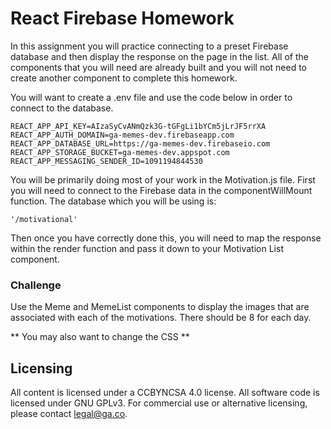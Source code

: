 # React Firebase Homework

In this assignment you will practice connecting to a preset Firebase database and then display the response on the page in the list. All of the components that you will need are already built and you will not need to create another component to complete this homework.

You will want to create a .env file and use the code below in order to connect to the database.

```
REACT_APP_API_KEY=AIzaSyCvANmQzk3G-tGFgLi1bYCm5jLrJF5rrXA
REACT_APP_AUTH_DOMAIN=ga-memes-dev.firebaseapp.com
REACT_APP_DATABASE_URL=https://ga-memes-dev.firebaseio.com
REACT_APP_STORAGE_BUCKET=ga-memes-dev.appspot.com
REACT_APP_MESSAGING_SENDER_ID=1091194844530
```

You will be primarily doing most of your work in the Motivation.js file.
First you will need to connect to the Firebase data in the componentWillMount function. The database which you will be using is:

```
'/motivational'
```

Then once you have correctly done this, you will need to map the response within the render function and pass it down to your Motivation List component.



### Challenge
Use the Meme and MemeList components to display the images that are associated with each of the motivations. There should be 8 for each day.

** You may also want to change the CSS **

## Licensing
All content is licensed under a CC­BY­NC­SA 4.0 license.
All software code is licensed under GNU GPLv3. For commercial use or alternative licensing, please contact legal@ga.co.
